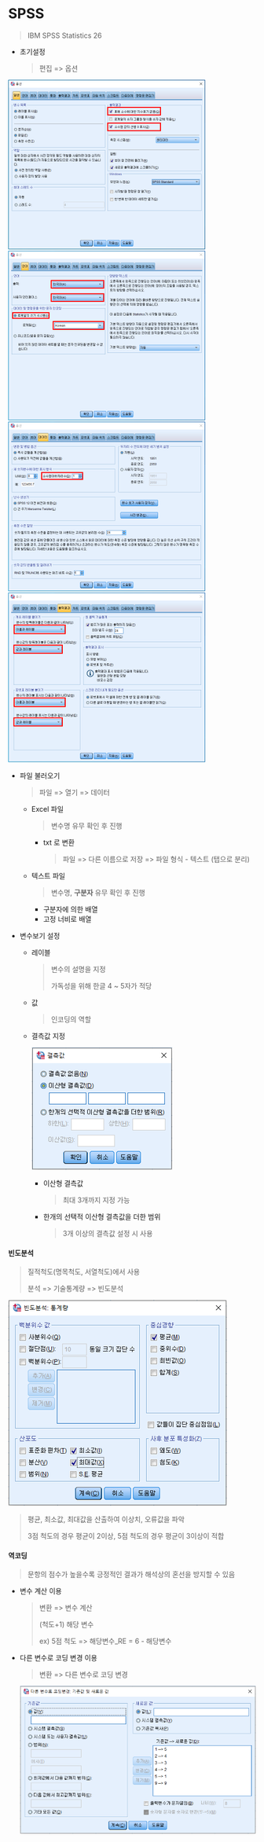 # SPSS
> IBM SPSS Statistics 26

* 초기설정

  > 편집 => 옵션

<img src="SPSS.assets/image-20200515215233559.png" alt="image-20200515215233559" style="zoom:50%;" />

<img src="SPSS.assets/image-20200515215316730.png" alt="image-20200515215316730" style="zoom:50%;" />

<img src="SPSS.assets/image-20200515215325680.png" alt="image-20200515215325680" style="zoom:50%;" />

<img src="SPSS.assets/image-20200515215335754.png" alt="image-20200515215335754" style="zoom:50%;" />



* 파일 불러오기

  > 파일 => 열기 => 데이터

  * Excel 파일

    > 변수명 유무 확인 후 진행

    * txt 로 변환

      > 파일 => 다른 이름으로 저장 => 파일 형식 - 텍스트 (탭으로 분리)

  * 텍스트 파일

    > 변수명, **구분자** 유무 확인 후 진행
    
    * 구분자에 의한 배열
    * 고정 너비로 배열
    
    

* 변수보기 설정

  * 레이블

    > 변수의 설명을 지정
    >
    > 가독성을 위해 한글 4 ~ 5자가 적당

  * 값

    > 인코딩의 역할

  * 결측값 지정

    ![image-20200729185949609](SPSS.assets/image-20200729185949609.png)

    * 이산형 결측값

      > 최대 3개까지 지정 가능

    * 한개의 선택적 이산형 결측값을 더한 범위

      > 3개 이상의 결측값 설정 시 사용

  

#### 빈도분석

> 질적척도(명목척도, 서열척도)에서 사용
>
> 분석 => 기술통계량 => 빈도분석

![image-20200729191641268](SPSS.assets/image-20200729191641268.png)

> 평균, 최소값, 최대값을 산출하여 이상치, 오류값을 파악
>
> 3점 척도의 경우 평균이 2이상, 5점 척도의 경우 평균이 3이상이 적합





#### 	역코딩

> 문항의 점수가 높을수록 긍정적인 결과가 해석상의 혼선을 방지할 수 있음

* 변수  계산 이용

  > 변환 => 변수 계산
  >
  > (척도+1) 해당 변수
  >
  > ex) 5점 척도 => 해당변수_RE = 6 - 해당변수

* 다른 변수로 코딩 변경 이용

  > 변환 => 다른 변수로 코딩 변경

  ![image-20200729230750927](SPSS.assets/image-20200729230750927.png)



 

